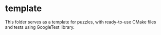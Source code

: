 # template
This folder serves as a template for puzzles, with ready-to-use CMake files and tests using GoogleTest library.
